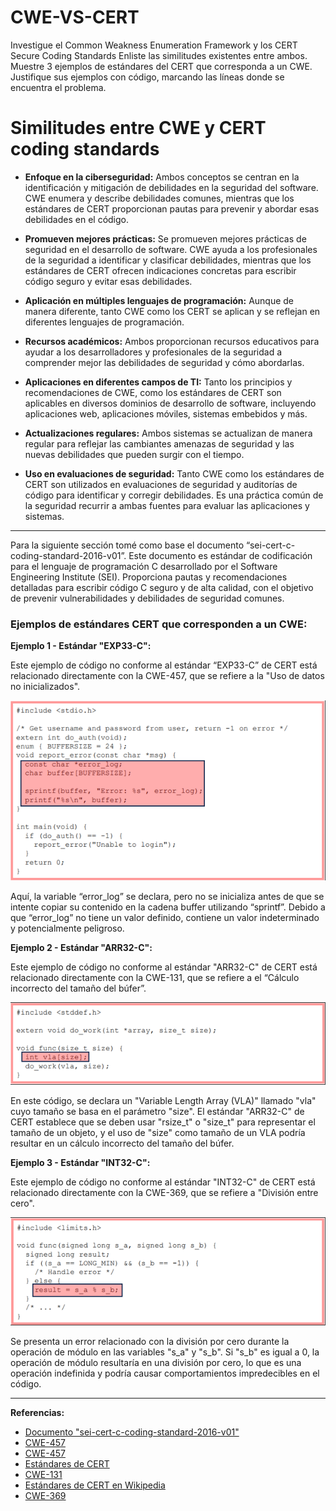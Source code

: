 # CWE-VS-CERT
Investigue el Common Weakness Enumeration Framework y los CERT Secure Coding Standards  Enliste las similitudes existentes entre ambos. Muestre 3 ejemplos de estándares del CERT que corresponda a un CWE. Justifique sus ejemplos con código, marcando las líneas donde se encuentra el problema.

# Similitudes entre CWE y CERT coding standards

- **Enfoque en la ciberseguridad:** Ambos conceptos se centran en la identificación y mitigación de debilidades en la seguridad del software. CWE enumera y describe debilidades comunes, mientras que los estándares de CERT proporcionan pautas para prevenir y abordar esas debilidades en el código.

- **Promueven mejores prácticas:** Se promueven mejores prácticas de seguridad en el desarrollo de software. CWE ayuda a los profesionales de la seguridad a identificar y clasificar debilidades, mientras que los estándares de CERT ofrecen indicaciones concretas para escribir código seguro y evitar esas debilidades.

- **Aplicación en múltiples lenguajes de programación:** Aunque de manera diferente, tanto CWE como los CERT se aplican y se reflejan en diferentes lenguajes de programación.

- **Recursos académicos:** Ambos proporcionan recursos educativos para ayudar a los desarrolladores y profesionales de la seguridad a comprender mejor las debilidades de seguridad y cómo abordarlas.

- **Aplicaciones en diferentes campos de TI:** Tanto los principios y recomendaciones de CWE, como los estándares de CERT son aplicables en diversos dominios de desarrollo de software, incluyendo aplicaciones web, aplicaciones móviles, sistemas embebidos y más.

- **Actualizaciones regulares:** Ambos sistemas se actualizan de manera regular para reflejar las cambiantes amenazas de seguridad y las nuevas debilidades que pueden surgir con el tiempo.

- **Uso en evaluaciones de seguridad:** Tanto CWE como los estándares de CERT son utilizados en evaluaciones de seguridad y auditorías de código para identificar y corregir debilidades. Es una práctica común de la seguridad recurrir a ambas fuentes para evaluar las aplicaciones y sistemas.

---

Para la siguiente sección tomé como base el documento “sei-cert-c-coding-standard-2016-v01”. Este documento es estándar de codificación para el lenguaje de programación C desarrollado por el Software Engineering Institute (SEI). Proporciona pautas y recomendaciones detalladas para escribir código C seguro y de alta calidad, con el objetivo de prevenir vulnerabilidades y debilidades de seguridad comunes.

### Ejemplos de estándares CERT que corresponden a un CWE:

**Ejemplo 1 - Estándar "EXP33-C":**

Este ejemplo de código no conforme al estándar “EXP33-C” de CERT está relacionado directamente con la CWE-457, que se refiere a la "Uso de datos no inicializados". 

![imagen "INT32-C](https://github.com/raulvillalpando/CWE-VS-CERT/blob/main/image_2023-09-12_201652588.png)

Aquí, la variable “error_log” se declara, pero no se inicializa antes de que se intente copiar su contenido en la cadena buffer utilizando “sprintf”. Debido a que “error_log” no tiene un valor definido, contiene un valor indeterminado y potencialmente peligroso.

**Ejemplo 2 - Estándar "ARR32-C":**

Este ejemplo de código no conforme al estándar "ARR32-C" de CERT está relacionado directamente con la CWE-131, que se refiere a el “Cálculo incorrecto del tamaño del búfer”. 

![imagen "INT32-C](https://github.com/raulvillalpando/CWE-VS-CERT/blob/1264f7889922623cfb0f67bbff78f41ab7527f82/image_2023-09-12_202034947.png)

En este código, se declara un "Variable Length Array (VLA)" llamado "vla" cuyo tamaño se basa en el parámetro "size". El estándar "ARR32-C" de CERT establece que se deben usar "rsize_t" o "size_t" para representar el tamaño de un objeto, y el uso de "size" como tamaño de un VLA podría resultar en un cálculo incorrecto del tamaño del búfer.

**Ejemplo 3 - Estándar "INT32-C":**

Este ejemplo de código no conforme al estándar "INT32-C" de CERT está relacionado directamente con la CWE-369, que se refiere a "División entre cero".

![imagen "INT32-C](https://github.com/raulvillalpando/CWE-VS-CERT/blob/main/image_2023-09-12_202336732.png)

Se presenta un error relacionado con la división por cero durante la operación de módulo en las variables "s_a" y "s_b". Si "s_b" es igual a 0, la operación de módulo resultaría en una división por cero, lo que es una operación indefinida y podría causar comportamientos impredecibles en el código.

---

**Referencias:**
- [Documento "sei-cert-c-coding-standard-2016-v01"](https://resources.sei.cmu.edu/downloads/secure-coding/assets/sei-cert-c-coding-standard-2016-v01.pdf)
- [CWE-457](https://cwe.mitre.org/data/definitions)
- [CWE-457](https://cwe.mitre.org/data/definitions/457.html)
- [Estándares de CERT](https://wiki.sei.cmu.edu/confluence/display/seccode/SEI+CERT+Coding+Standards)
- [CWE-131](https://cwe.mitre.org/data/definitions/131.html)
- [Estándares de CERT en Wikipedia](https://en.wikipedia.org/wiki/CERT_Coding_Standards)
- [CWE-369](https://cwe.mitre.org/data/definitions/369.html)
